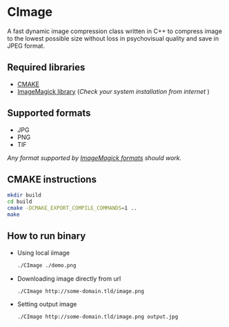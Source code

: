 # CImage

A fast dynamic image compression class written in C++ to compress image to the lowest possible size without loss in psychovisual quality and save in JPEG format.

## Required libraries

- [CMAKE](https://cmake.org/install/)
- [ImageMagick library](https://imagemagick.org/Magick++/Install.html) (_Check your system installation from internet_ )

## Supported formats

- JPG
- PNG
- TIF

_Any format supported by [ImageMagick formats](https://imagemagick.org/script/formats.php) should work._

## CMAKE instructions

```bash
mkdir build
cd build
cmake -DCMAKE_EXPORT_COMPILE_COMMANDS=1 ..
make
```

## How to run binary

- Using local iimage

  ```bash
  ./CImage ./demo.png
  ```

- Downloading image directly from url

  ```bash
  ./CImage http://some-domain.tld/image.png
  ```

- Setting output image

  ```bash
  ./CImage http://some-domain.tld/image.png output.jpg
  ```
